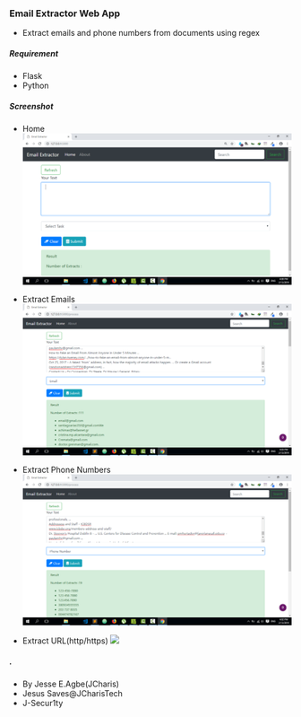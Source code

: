 ### Email Extractor Web App
+ Extract emails and phone numbers from documents using regex

##### Requirement
+ Flask
+ Python

##### Screenshot
+ Home
![](images/emailextractor_webapp.png)

+ Extract Emails
![](images/emailextractor_email.png)

+ Extract Phone Numbers
![](images/emailextractor_phone.png)

+ Extract URL(http/https)
![](images/emailextractor_url.png)

##### .
+ By Jesse E.Agbe(JCharis)
+ Jesus Saves@JCharisTech
+ J-Secur1ty
